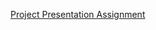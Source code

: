 [Project Presentation Assignment](https://docs.google.com/presentation/d/1rmWhTAFD-flZ3MjB-zZrH4NBVPCOF-4irtEzoHNED8w/edit?usp=sharing/)
